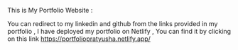 This is My Portfolio Website :

You can redirect to my linkedin and github from the links provided in my portfolio ,
I have deployed my portfolio on Netlify , You can find it by clicking on this link
https://portfoliopratyusha.netlify.app/
